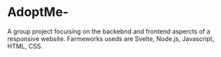# AdoptMe-
A group project focuising on the backebnd and frontend aspercts of a responsive website. Farmeworks useds are Svelte, Node.js, Javascript,  HTML, CSS.
